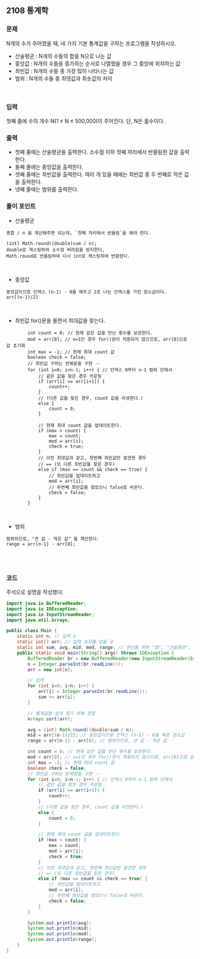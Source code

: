 ## 2108 통계학 
### 문제
N개의 수가 주어졌을 때, 네 가지 기본 통계값을 구하는 프로그램을 작성하시오.
+ 산술평균 : N개의 수들의 합을 N으로 나눈 값
+ 중앙값 : N개의 수들을 증가하는 순서로 나열했을 경우 그 중앙에 위치하는 값
+ 최빈값 : N개의 수들 중 가장 많이 나타나는 값
+ 범위 : N개의 수들 중 최댓값과 최솟값의 차이

<br>

### 입력
첫째 줄에 수의 개수 N(1 ≤ N ≤ 500,000)이 주어진다. 단, N은 홀수이다.

### 출력
+ 첫째 줄에는 산술평균을 출력한다. 소수점 이하 첫째 자리에서 반올림한 값을 출력한다.
+ 둘째 줄에는 중앙값을 출력한다.
+ 셋째 줄에는 최빈값을 출력한다. 여러 개 있을 때에는 최빈값 중 두 번째로 작은 값을 출력한다.
+ 넷째 줄에는 범위를 출력한다.

### 풀이 포인트
+ 산술평균
```
총합 / n 을 계산해주면 되는데, `첫째 자리에서 반올림`을 해야 한다.

(int) Math.round((double)sum / n);
double로 캐스팅하여 소수점 버려짐을 방지한다,
Math.round로 반올림하여 다시 int로 캐스팅하여 반환한다.
```

<br>

+ 중앙값
```
중앙값이므로 인덱스 (n-1) - 0을 해주고 2로 나눈 인덱스를 가진 원소값이다.
arr[(n-1)/2]
```

<br>

+ 최빈값
for()문을 돌면서 최대값을 찾는다.
```
        int count = 0; // 현재 같은 값을 만난 횟수를 보관한다.
        mod = arr[0]; // n=1인 경우 for()문이 적용되지 않으므로, arr[0]으로 값 초기화
        int max = -1; // 현재 최대 count 값
        boolean check = false;
        // 최빈값 구하는 반복문을 구현 --
        for (int i=0; i<n-1; i++) { // 인덱스 0부터 n-1 범위 안에서
            // 같은 값을 찾은 경우 카운팅
            if (arr[i] == arr[i+1]) {
                count++;
            }
            // (다른 값을 찾은 경우, count 값을 리셋한다.)
            else {
                count = 0;
            }

            // 현재 최대 count 값을 업데이트한다.
            if (max < count) {
                max = count;
                mod = arr[i];
                check = true;
            }
            // 이전 최댓값과 같고, 첫번째 최빈값만 발견한 경우
            // == (또 다른 최빈값을 찾은 경우)
            else if (max == count && check == true) {
                // 최빈값을 업데이트하고
                mod = arr[i];
                // 두번째 최빈값을 찾았으니 false로 바꾼다.
                check = false;
            }
        }
```

<br>

+ 범위
```
범위이므로, "큰 값 - 작은 값" 을 계산한다.
range = arr[n-1] - arr[0]; 
```

<br><br>

### 코드
주석으로 설명을 작성했다.
```java
import java.io.BufferedReader;
import java.io.IOException;
import java.io.InputStreamReader;
import java.util.Arrays;

public class Main {
    static int n; // 입력 n
    static int[] arr; // 입력 숫자를 담을 곳
    static int sum, avg, mid, mod, range; // 연산을 위한 "합", "산술평균", "중앙값", "최빈값", "범위"
    public static void main(String[] args) throws IOException {
        BufferedReader br = new BufferedReader(new InputStreamReader(System.in));
        n = Integer.parseInt(br.readLine());
        arr = new int[n];

        // 입력
        for (int i=0; i<n; i++) {
            arr[i] = Integer.parseInt(br.readLine());
            sum += arr[i];
        }

        // 통계값을 쉽게 찾기 위해 정렬
        Arrays.sort(arr);

        avg = (int) Math.round((double)sum / n);
        mid = arr[(n-1)/2]; // 중앙값이므로 인덱스 (n-1) - 0을 해준 원소값
        range = arr[n-1] - arr[0]; // 범위이므로, 큰 값 - 작은 값

        int count = 0; // 현재 같은 값을 만난 횟수를 보관한다.
        mod = arr[0]; // n=1인 경우 for()문이 적용되지 않으므로, arr[0]으로 값 초기화
        int max = -1; // 현재 최대 count 값
        boolean check = false;
        // 최빈값 구하는 반복문을 구현 --
        for (int i=0; i<n-1; i++) { // 인덱스 0부터 n-1 범위 안에서
            // 같은 값을 찾은 경우 카운팅
            if (arr[i] == arr[i+1]) {
                count++;
            }
            // (다른 값을 찾은 경우, count 값을 리셋한다.)
            else {
                count = 0;
            }

            // 현재 최대 count 값을 업데이트한다.
            if (max < count) {
                max = count;
                mod = arr[i];
                check = true;
            }
            // 이전 최댓값과 같고, 첫번째 최빈값만 발견한 경우
            // == (또 다른 최빈값을 찾은 경우)
            else if (max == count && check == true) {
                // 최빈값을 업데이트하고
                mod = arr[i];
                // 두번째 최빈값을 찾았으니 false로 바꾼다.
                check = false;
            }
        }

        System.out.println(avg);
        System.out.println(mid);
        System.out.println(mod);
        System.out.println(range);
    }
}
```
